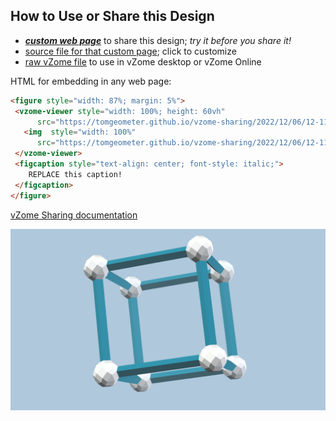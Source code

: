 
## How to Use or Share this Design

 - [***custom web page***][post] to share this design; *try it before you share it!*
 - [source file for that custom page][source]; click to customize
 - [raw vZome file][raw] to use in vZome desktop or vZome Online
 
 HTML for embedding in any web page:
 ```html
<figure style="width: 87%; margin: 5%">
  <vzome-viewer style="width: 100%; height: 60vh"
       src="https://tomgeometer.github.io/vzome-sharing/2022/12/06/12-11-37-Cube/Cube.vZome" >
    <img  style="width: 100%"
       src="https://tomgeometer.github.io/vzome-sharing/2022/12/06/12-11-37-Cube/Cube.png" >
  </vzome-viewer>
  <figcaption style="text-align: center; font-style: italic;">
     REPLACE this caption!
  </figcaption>
</figure>
 ```

[vZome Sharing documentation](https://vzome.github.io/vzome/sharing.html#how-it-works)

![Image](<Cube.png>)


[post]: <https://tomgeometer.github.io/vzome-sharing/2022/12/06/Cube-12-11-37.html>
[source]: <https://github.com/tomgeometer/vzome-sharing/edit/main/_posts/2022-12-06-Cube-12-11-37.md>
[raw]: <https://raw.githubusercontent.com/tomgeometer/vzome-sharing/main/2022/12/06/12-11-37-Cube/Cube.vZome>